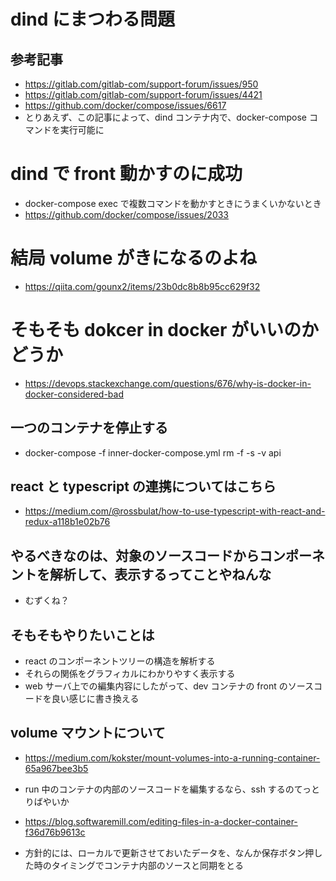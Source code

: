 # dind にまつわる問題

## 参考記事

- https://gitlab.com/gitlab-com/support-forum/issues/950
- https://gitlab.com/gitlab-com/support-forum/issues/4421
- https://github.com/docker/compose/issues/6617
- とりあえず、この記事によって、dind コンテナ内で、docker-compose コマンドを実行可能に

# dind で front 動かすのに成功

- docker-compose exec で複数コマンドを動かすときにうまくいかないとき
- https://github.com/docker/compose/issues/2033

# 結局 volume がきになるのよね

- https://qiita.com/gounx2/items/23b0dc8b8b95cc629f32

# そもそも dokcer in docker がいいのかどうか

- https://devops.stackexchange.com/questions/676/why-is-docker-in-docker-considered-bad

## 一つのコンテナを停止する

- docker-compose -f inner-docker-compose.yml rm -f -s -v api

## react と typescript の連携についてはこちら

- https://medium.com/@rossbulat/how-to-use-typescript-with-react-and-redux-a118b1e02b76

## やるべきなのは、対象のソースコードからコンポーネントを解析して、表示するってことやねんな

- むずくね？

## そもそもやりたいことは

- react のコンポーネントツリーの構造を解析する
- それらの関係をグラフィカルにわかりやすく表示する
- web サーバ上での編集内容にしたがって、dev コンテナの front のソースコードを良い感じに書き換える

## volume マウントについて

- https://medium.com/kokster/mount-volumes-into-a-running-container-65a967bee3b5

- run 中のコンテナの内部のソースコードを編集するなら、ssh するのてっとりばやいか

- https://blog.softwaremill.com/editing-files-in-a-docker-container-f36d76b9613c

- 方針的には、ローカルで更新させておいたデータを、なんか保存ボタン押した時のタイミングでコンテナ内部のソースと同期をとる
